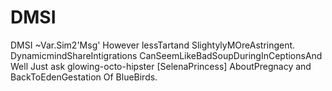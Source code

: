 DMSI
====

DMSI ~Var.Sim2'Msg' However lessTartand SlightylyMOreAstringent. DynamicmindShareIntigrations CanSeemLikeBadSoupDuringInCeptionsAnd Well Just ask  glowing-octo-hipster [SelenaPrincess] AboutPregnacy and BackToEdenGestation Of BlueBirds. 
